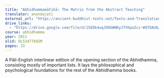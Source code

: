 ```yaml
---
title: "Abhidhammamātikā: The Matrix from the Abstract Teaching"
translator: anandajoti
external_url: "https://ancient-buddhist-texts.net/Texts-and-Translations/Abhidhammamatika/index.htm"
drive_links:
  - "https://drive.google.com/file/d/15EDk4uqJO8GWNKyJ7VhpwIcz-W97OAUA/view?usp=drive_link"
course: abhidhamma
year: 2011
olid: OL52477602M
pages: 33
---
```


A Pāli-English interlinear edition of the opening section of the Abhidhamma, consisting mostly of important lists. It lays the philosophical and psychological foundations for the rest of the Abhidhamma books.